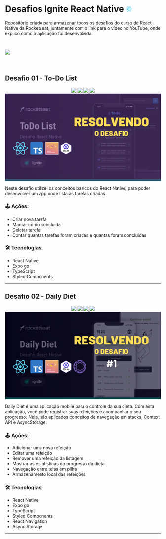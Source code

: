 # Desafios Ignite React Native <img width="20" height="20" src="https://raw.githubusercontent.com/devicons/devicon/master/icons/react/react-original.svg" />

Repositório criado para armazenar todos os desafios do curso de React Native da Rocketseat, juntamente com o link para o vídeo no YouTube, onde explico como a aplicação foi desenvolvida.

<br />

<a href="https://youtu.be/tf6B_WdwY4U" target="_blank"><img src="https://img.shields.io/badge/Playlist dos Desafios-FF0000?style=for-the-badge&logo=youtube&logoColor=white" target="_blank"></a>

&nbsp;

## Desafio 01 - To-Do List

<div width=100% align='center'>
  <a href = "/to-do-list"><img src="https://img.shields.io/badge/-Código fonte-181717?style=for-the-badge&logo=github&logoColor=white" target="_blank"></a>
  <a href="https://youtu.be/tf6B_WdwY4U" target="_blank"><img src="https://img.shields.io/badge/Youtube-FF0000?style=for-the-badge&logo=youtube&logoColor=white" target="_blank"></a>
  <a href="https://efficient-sloth-d85.notion.site/Desafio-01-Praticando-os-conceitos-do-React-Native-f8f164e29df74cd987e1f9aebf142ffb" target="_blank">
    <img src="https://img.shields.io/badge/Notion-000000?style=for-the-badge&logo=notion&logoColor=white" target="_blank">
  </a>
  <a href="https://www.figma.com/file/0HLnaK72m1RHkXxPj8lgeQ/ToDo-List-%E2%80%A2-Desafio-React-Native-(Copy)?type=design&node-id=56-96&mode=design&t=0uA5dfSb84DVcllQ-0" target="_blank">
    <img src="https://img.shields.io/badge/Figma-F24E1E?style=for-the-badge&logo=figma&logoColor=white" target="_blank">
  </a>
</div>

<img src="https://raw.githubusercontent.com/rpsouzadev/thumbnails/master/to-do-list-thumbnail.png?token=GHSAT0AAAAAACF56IS2JW6Z2QQGDCY6DUBMZJ5CXEA" align="center" />

Neste desafio utilizei os conceitos basicos do React Native, para poder desenvolver um app onde lista as tarefas criadas.

### 🕹️ Ações:

* Criar nova tarefa
* Marcar como concluida
* Deletar tarefa
* Contar quantas tarefas foram criadas e quantas foram concluidas

### 🛠️ Tecnologias:

* React Native
* Expo go
* TypeScript
* Styled Components

<hr />

## Desafio 02 - Daily Diet

<div width=100% align='center'>
  <a href = "/daily-diet"><img src="https://img.shields.io/badge/-Código fonte-181717?style=for-the-badge&logo=github&logoColor=white" target="_blank"></a>
  <a href="https://youtu.be/caE8bvdvdPE" target="_blank"><img src="https://img.shields.io/badge/Youtube-FF0000?style=for-the-badge&logo=youtube&logoColor=white" target="_blank"></a>
  <a href="https://efficient-sloth-d85.notion.site/Desafio-02-Daily-Diet-98b7d85ec7e9428aa0f9f3bceed4380f" target="_blank">
    <img src="https://img.shields.io/badge/Notion-000000?style=for-the-badge&logo=notion&logoColor=white" target="_blank">
  </a>
  <a href="https://www.figma.com/file/BvMr8XOpevKyjFYvdRCW7d/Daily-Diet-%E2%80%A2-Desafio-React-Native-(Community)?type=design&node-id=2-12&mode=design&t=z5JXsPfXFWwrntIO-0" target="_blank">
    <img src="https://img.shields.io/badge/Figma-F24E1E?style=for-the-badge&logo=figma&logoColor=white" target="_blank">
  </a>
</div>

<img src="https://raw.githubusercontent.com/rpsouzadev/thumbnails/master/daily-diet-thumbnail.png" align="center" />

Daily Diet é uma aplicação mobile para o controle da sua dieta. Com esta aplicação, você pode registrar suas refeições e acompanhar o seu progresso. Nela, são aplicados conceitos de navegação em stacks, Context API e AsyncStorage.

### 🕹️ Ações:

- Adicionar uma nova refeição
- Editar uma refeição
- Remover uma refeição da listagem
- Mostrar as estatísticas do progresso da dieta
- Navegação entre telas em pilha
- Armazenamento local das refeições

### 🛠️ Tecnologias:

* React Native
* Expo go
* TypeScript
* Styled Components
* React Navigation
* Async Storage

<hr />



